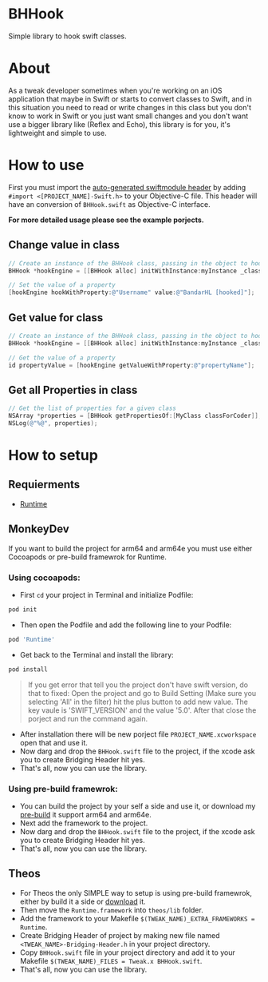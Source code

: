 # BHHook
Simple library to hook swift classes.

# About
As a tweak developer sometimes when you're working on an iOS application that maybe in Swift or starts to convert classes to Swift, and in this situation you need to read or write changes in this class but you don't know to work in Swift or you just want small changes and you don't want use a bigger library like (Reflex and Echo), this library is for you, it's lightweight and simple to use.

# How to use
First you must import the [auto-generated swiftmodule header](https://developer.apple.com/documentation/swift/importing-swift-into-objective-c) by adding ```#import <[PROJECT_NAME]-Swift.h>``` to your Objective-C file. This header will have an conversion of ```BHHook.swift``` as Objective-C interface.

**For more detailed usage please see the example porjects.**

## Change value in class
```Objective-C
// Create an instance of the BHHook class, passing in the object to hook and its class
BHHook *hookEngine = [[BHHook alloc] initWithInstance:myInstance _class:[myInstance classForCoder]];

// Set the value of a property
[hookEngine hookWithProperty:@"Username" value:@"BandarHL [hooked]"];
```
## Get value for class
```Objective-C
// Create an instance of the BHHook class, passing in the object to hook and its class
BHHook *hookEngine = [[BHHook alloc] initWithInstance:myInstance _class:[myInstance classForCoder]];

// Get the value of a property
id propertyValue = [hookEngine getValueWithProperty:@"propertyName"];
```
## Get all Properties in class
```Objective-C
// Get the list of properties for a given class
NSArray *properties = [BHHook getPropertiesOf:[MyClass classForCoder]];
NSLog(@"%@", properties);
```

# How to setup
## Requierments
- [Runtime](https://github.com/wickwirew/Runtime)
## MonkeyDev
If you want to build the project for arm64 and arm64e you must use either Cocoapods or pre-build framewrok for Runtime.
### Using cocoapods:
- First ```cd``` your project in Terminal and initialize Podfile:
```bash
pod init
```
- Then open the Podfile and add the following line to your Podfile:
```ruby
pod 'Runtime'
```
- Get back to the Terminal and install the library:
```bash
pod install
```
  > If you get error that tell you the project don't have swift version, do that to fixed:
  > Open the project and go to Build Setting (Make sure you selecting 'All' in the filter) hit the plus button to add new value.
  > The key vaule is 'SWIFT_VERSION' and the value '5.0'.
  > After that close the porject and run the command again.
- After installation there will be new porject file ```PROJECT_NAME.xcworkspace``` open that and use it.
- Now darg and drop the ```BHHook.swift``` file to the project, if the xcode ask you to create Bridging Header hit yes.
- That's all, now you can use the library.

### Using pre-build framewrok:
- You can build the project by your self a side and use it, or download my [pre-build](https://drive.google.com/file/d/1CbWz1jtBiHCvqVW6tco9wOhBrpEMV5KO/view?usp=share_link) it support arm64 and arm64e.
- Next add the framework to the project.
- Now darg and drop the ```BHHook.swift``` file to the project, if the xcode ask you to create Bridging Header hit yes.
- That's all, now you can use the library.

## Theos
- For Theos the only SIMPLE way to setup is using pre-build framewrok, either by build it a side or [download](https://drive.google.com/file/d/1CbWz1jtBiHCvqVW6tco9wOhBrpEMV5KO/view?usp=share_link) it.
- Then move the ```Runtime.framework``` into ```theos/lib``` folder.
- Add the framework to your Makefile ```$(TWEAK_NAME)_EXTRA_FRAMEWORKS = Runtime```.
- Create Bridging Header of project by making new file named ```<TWEAK_NAME>-Bridging-Header.h``` in your project directory.
- Copy ```BHHook.swift``` file in your project directory and add it to your Makefile ```$(TWEAK_NAME)_FILES = Tweak.x BHHook.swift```.
- That's all, now you can use the library.
